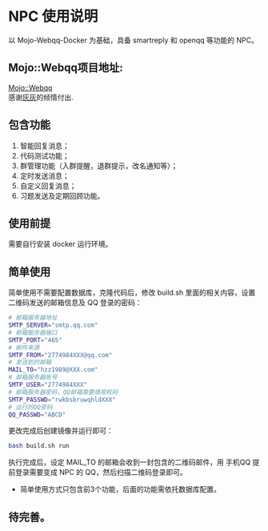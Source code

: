 # NPC 使用说明

以 Mojo-Webqq-Docker 为基础，具备 smartreply 和 openqq 等功能的 NPC。

## Mojo::Webqq项目地址:
[Mojo::Webqq](https://github.com/sjdy521/Mojo-Webqq)  
感谢[灰灰](https://github.com/sjdy521)的倾情付出.

## 包含功能

1. 智能回复消息；
2. 代码测试功能；
3. 群管理功能（入群提醒，退群提示，改名通知等）；
4. 定时发送消息；
5. 自定义回复消息；
6. 习题发送及定期回顾功能。

## 使用前提

需要自行安装 docker 运行环境。

## 简单使用

简单使用不需要配置数据库，克隆代码后，修改 build.sh 里面的相关内容，设置二维码发送的邮箱信息及 QQ 登录的密码：

```bash
# 邮箱服务器地址
SMTP_SERVER="smtp.qq.com" 
# 邮箱服务器端口
SMTP_PORT="465" 
# 邮件来源
SMTP_FROM="2774984XXX@qq.com" 
# 发送到的邮箱
MAIL_TO="hzz1989@XXX.com" 
# 邮箱服务器账号
SMTP_USER="2774984XXX" 
# 邮箱服务器密码，QQ邮箱需要填授权码
SMTP_PASSWD="rwkbsbruwqhldXXX" 
# 运行的QQ密码
QQ_PASSWD="ABCD" 
```

更改完成后创建镜像并运行即可：

```bash
bash build.sh run
```

执行完成后，设定 MAIL_TO 的邮箱会收到一封包含的二维码邮件，用 手机QQ 提前登录需要变成 NPC 的 QQ，然后扫描二维码登录即可。

* 简单使用方式只包含前3个功能，后面的功能需依托数据库配置。

## 待完善。
